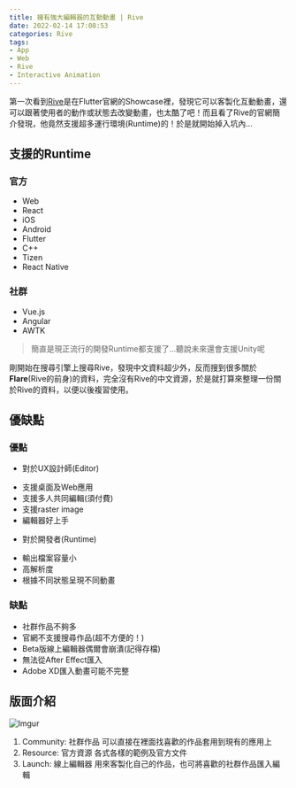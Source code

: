 ```yaml
---
title: 擁有強大編輯器的互動動畫 | Rive
date: 2022-02-14 17:08:53
categories: Rive
tags:
- App
- Web
- Rive
- Interactive Animation
---
```


第一次看到[Rive](https://rive.app)是在Flutter官網的Showcase裡，發現它可以客製化互動動畫，還可以跟著使用者的動作或狀態去改變動畫，也太酷了吧！而且看了Rive的官網簡介發現，他竟然支援超多運行環境(Runtime)的！於是就開始掉入坑內...

## 支援的Runtime
### 官方
- Web
- React
- iOS
- Android
- Flutter
- C++
- Tizen
- React Native

### 社群
- Vue.js
- Angular
- AWTK

> 簡直是現正流行的開發Runtime都支援了...聽說未來還會支援Unity呢

剛開始在搜尋引擎上搜尋Rive，發現中文資料超少外，反而搜到很多關於**Flare**(Rive的前身)的資料，完全沒有Rive的中文資源，於是就打算來整理一份關於Rive的資料，以便以後複習使用。

## 優缺點
### 優點
- 對於UX設計師(Editor)
 + 支援桌面及Web應用
 + 支援多人共同編輯(須付費)
 + 支援raster image
 + 編輯器好上手
- 對於開發者(Runtime)
 + 輸出檔案容量小
 + 高解析度
 + 根據不同狀態呈現不同動畫

### 缺點
- 社群作品不夠多
- 官網不支援搜尋作品(超不方便的！)
- Beta版線上編輯器偶爾會崩潰(記得存檔)
- 無法從After Effect匯入
- Adobe XD匯入動畫可能不完整

## 版面介紹
![Imgur](https://i.imgur.com/WcvDfmP.jpg)

1. Community: 社群作品
可以直接在裡面找喜歡的作品套用到現有的應用上
2. Resource: 官方資源
各式各樣的範例及官方文件
3. Launch: 線上編輯器
用來客製化自己的作品，也可將喜歡的社群作品匯入編輯
